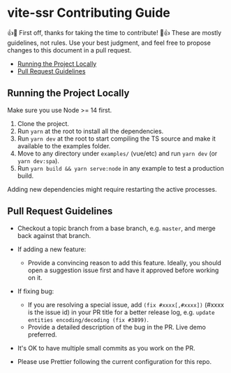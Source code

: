 # vite-ssr Contributing Guide

👍🎉 First off, thanks for taking the time to contribute! 🎉👍
These are mostly guidelines, not rules. Use your best judgment, and feel free to propose changes to this document in a pull request.

- [Running the Project Locally](#running-the-project-locally)
- [Pull Request Guidelines](#pull-request-guidelines)

## Running the Project Locally

Make sure you use Node >= 14 first.

1. Clone the project.
2. Run `yarn` at the root to install all the dependencies.
3. Run `yarn dev` at the root to start compiling the TS source and make it available to the examples folder.
4. Move to any directory under `examples/` (vue/etc) and run `yarn dev` (or `yarn dev:spa`).
5. Run `yarn build && yarn serve:node` in any example to test a production build.

Adding new dependencies might require restarting the active processes.

## Pull Request Guidelines

- Checkout a topic branch from a base branch, e.g. `master`, and merge back against that branch.

- If adding a new feature:

  - Provide a convincing reason to add this feature. Ideally, you should open a suggestion issue first and have it approved before working on it.

- If fixing bug:

  - If you are resolving a special issue, add `(fix #xxxx[,#xxxx])` (#xxxx is the issue id) in your PR title for a better release log, e.g. `update entities encoding/decoding (fix #3899)`.
  - Provide a detailed description of the bug in the PR. Live demo preferred.

- It's OK to have multiple small commits as you work on the PR.

- Please use Prettier following the current configuration for this repo.
